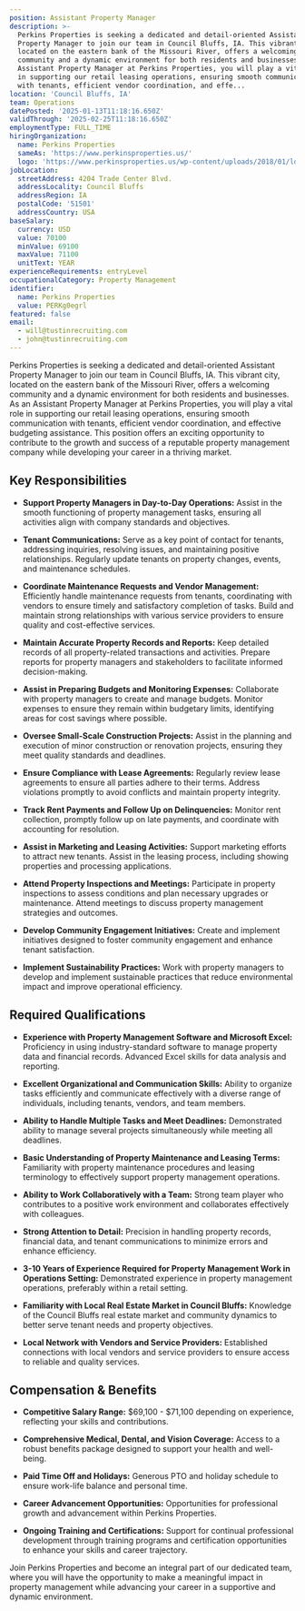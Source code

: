 ```yaml
---
position: Assistant Property Manager
description: >-
  Perkins Properties is seeking a dedicated and detail-oriented Assistant
  Property Manager to join our team in Council Bluffs, IA. This vibrant city,
  located on the eastern bank of the Missouri River, offers a welcoming
  community and a dynamic environment for both residents and businesses. As an
  Assistant Property Manager at Perkins Properties, you will play a vital role
  in supporting our retail leasing operations, ensuring smooth communication
  with tenants, efficient vendor coordination, and effe...
location: 'Council Bluffs, IA'
team: Operations
datePosted: '2025-01-13T11:18:16.650Z'
validThrough: '2025-02-25T11:18:16.650Z'
employmentType: FULL_TIME
hiringOrganization:
  name: Perkins Properties
  sameAs: 'https://www.perkinsproperties.us/'
  logo: 'https://www.perkinsproperties.us/wp-content/uploads/2018/01/logo-1.jpg'
jobLocation:
  streetAddress: 4204 Trade Center Blvd.
  addressLocality: Council Bluffs
  addressRegion: IA
  postalCode: '51501'
  addressCountry: USA
baseSalary:
  currency: USD
  value: 70100
  minValue: 69100
  maxValue: 71100
  unitText: YEAR
experienceRequirements: entryLevel
occupationalCategory: Property Management
identifier:
  name: Perkins Properties
  value: PERKg0egrl
featured: false
email:
  - will@tustinrecruiting.com
  - john@tustinrecruiting.com
---
```




Perkins Properties is seeking a dedicated and detail-oriented Assistant Property Manager to join our team in Council Bluffs, IA. This vibrant city, located on the eastern bank of the Missouri River, offers a welcoming community and a dynamic environment for both residents and businesses. As an Assistant Property Manager at Perkins Properties, you will play a vital role in supporting our retail leasing operations, ensuring smooth communication with tenants, efficient vendor coordination, and effective budgeting assistance. This position offers an exciting opportunity to contribute to the growth and success of a reputable property management company while developing your career in a thriving market.

## Key Responsibilities

- **Support Property Managers in Day-to-Day Operations:** Assist in the smooth functioning of property management tasks, ensuring all activities align with company standards and objectives.
  
- **Tenant Communications:** Serve as a key point of contact for tenants, addressing inquiries, resolving issues, and maintaining positive relationships. Regularly update tenants on property changes, events, and maintenance schedules.

- **Coordinate Maintenance Requests and Vendor Management:** Efficiently handle maintenance requests from tenants, coordinating with vendors to ensure timely and satisfactory completion of tasks. Build and maintain strong relationships with various service providers to ensure quality and cost-effective services.

- **Maintain Accurate Property Records and Reports:** Keep detailed records of all property-related transactions and activities. Prepare reports for property managers and stakeholders to facilitate informed decision-making.

- **Assist in Preparing Budgets and Monitoring Expenses:** Collaborate with property managers to create and manage budgets. Monitor expenses to ensure they remain within budgetary limits, identifying areas for cost savings where possible.

- **Oversee Small-Scale Construction Projects:** Assist in the planning and execution of minor construction or renovation projects, ensuring they meet quality standards and deadlines.

- **Ensure Compliance with Lease Agreements:** Regularly review lease agreements to ensure all parties adhere to their terms. Address violations promptly to avoid conflicts and maintain property integrity.

- **Track Rent Payments and Follow Up on Delinquencies:** Monitor rent collection, promptly follow up on late payments, and coordinate with accounting for resolution.

- **Assist in Marketing and Leasing Activities:** Support marketing efforts to attract new tenants. Assist in the leasing process, including showing properties and processing applications.

- **Attend Property Inspections and Meetings:** Participate in property inspections to assess conditions and plan necessary upgrades or maintenance. Attend meetings to discuss property management strategies and outcomes.

- **Develop Community Engagement Initiatives:** Create and implement initiatives designed to foster community engagement and enhance tenant satisfaction.

- **Implement Sustainability Practices:** Work with property managers to develop and implement sustainable practices that reduce environmental impact and improve operational efficiency.

## Required Qualifications

- **Experience with Property Management Software and Microsoft Excel:** Proficiency in using industry-standard software to manage property data and financial records. Advanced Excel skills for data analysis and reporting.

- **Excellent Organizational and Communication Skills:** Ability to organize tasks efficiently and communicate effectively with a diverse range of individuals, including tenants, vendors, and team members.

- **Ability to Handle Multiple Tasks and Meet Deadlines:** Demonstrated ability to manage several projects simultaneously while meeting all deadlines.

- **Basic Understanding of Property Maintenance and Leasing Terms:** Familiarity with property maintenance procedures and leasing terminology to effectively support property management operations.

- **Ability to Work Collaboratively with a Team:** Strong team player who contributes to a positive work environment and collaborates effectively with colleagues.

- **Strong Attention to Detail:** Precision in handling property records, financial data, and tenant communications to minimize errors and enhance efficiency.

- **3-10 Years of Experience Required for Property Management Work in Operations Setting:** Demonstrated experience in property management operations, preferably within a retail setting.

- **Familiarity with Local Real Estate Market in Council Bluffs:** Knowledge of the Council Bluffs real estate market and community dynamics to better serve tenant needs and property objectives.

- **Local Network with Vendors and Service Providers:** Established connections with local vendors and service providers to ensure access to reliable and quality services.

## Compensation & Benefits

- **Competitive Salary Range:** $69,100 - $71,100 depending on experience, reflecting your skills and contributions.

- **Comprehensive Medical, Dental, and Vision Coverage:** Access to a robust benefits package designed to support your health and well-being.

- **Paid Time Off and Holidays:** Generous PTO and holiday schedule to ensure work-life balance and personal time.

- **Career Advancement Opportunities:** Opportunities for professional growth and advancement within Perkins Properties.

- **Ongoing Training and Certifications:** Support for continual professional development through training programs and certification opportunities to enhance your skills and career trajectory.

Join Perkins Properties and become an integral part of our dedicated team, where you will have the opportunity to make a meaningful impact in property management while advancing your career in a supportive and dynamic environment.